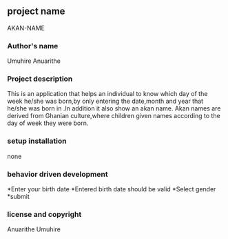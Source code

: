 ## project name
AKAN-NAME
### Author's name
Umuhire Anuarithe
### Project description
This is an application that helps an individual to know which day of 
the week he/she was born,by only entering the date,month and year  that he/she was 
born in .In addition it also show an akan name. Akan names are derived from Ghanian 
culture,where children given names according to the day of week they were born.
### setup installation
none
### behavior driven development
*Enter your birth date
*Entered birth date should be valid
*Select gender
*submit
### license and copyright
Anuarithe Umuhire
